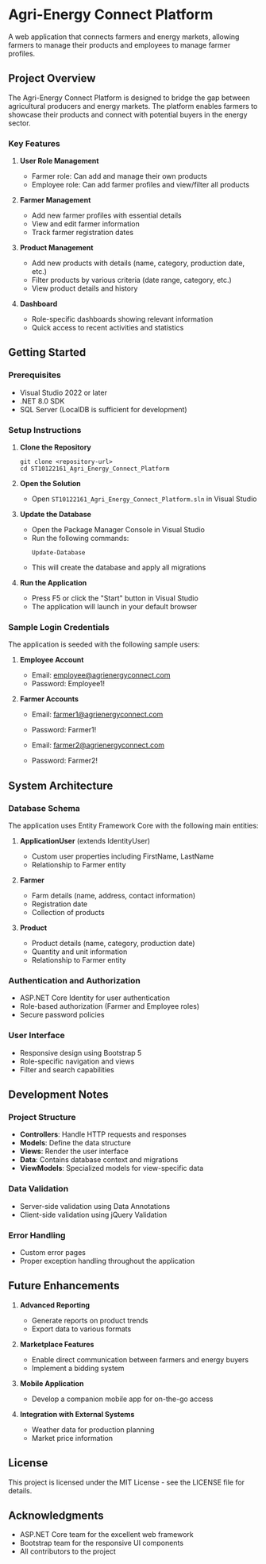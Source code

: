 # Agri-Energy Connect Platform

A web application that connects farmers and energy markets, allowing farmers to manage their products and employees to manage farmer profiles.

## Project Overview

The Agri-Energy Connect Platform is designed to bridge the gap between agricultural producers and energy markets. The platform enables farmers to showcase their products and connect with potential buyers in the energy sector.

### Key Features

1. **User Role Management**
   - Farmer role: Can add and manage their own products
   - Employee role: Can add farmer profiles and view/filter all products

2. **Farmer Management**
   - Add new farmer profiles with essential details
   - View and edit farmer information
   - Track farmer registration dates

3. **Product Management**
   - Add new products with details (name, category, production date, etc.)
   - Filter products by various criteria (date range, category, etc.)
   - View product details and history

4. **Dashboard**
   - Role-specific dashboards showing relevant information
   - Quick access to recent activities and statistics

## Getting Started

### Prerequisites

- Visual Studio 2022 or later
- .NET 8.0 SDK
- SQL Server (LocalDB is sufficient for development)

### Setup Instructions

1. **Clone the Repository**
   ```
   git clone <repository-url>
   cd ST10122161_Agri_Energy_Connect_Platform
   ```

2. **Open the Solution**
   - Open `ST10122161_Agri_Energy_Connect_Platform.sln` in Visual Studio

3. **Update the Database**
   - Open the Package Manager Console in Visual Studio
   - Run the following commands:
     ```
     Update-Database
     ```
   - This will create the database and apply all migrations

4. **Run the Application**
   - Press F5 or click the "Start" button in Visual Studio
   - The application will launch in your default browser

### Sample Login Credentials

The application is seeded with the following sample users:

1. **Employee Account**
   - Email: employee@agrienergyconnect.com
   - Password: Employee1!

2. **Farmer Accounts**
   - Email: farmer1@agrienergyconnect.com
   - Password: Farmer1!
   
   - Email: farmer2@agrienergyconnect.com
   - Password: Farmer2!

## System Architecture

### Database Schema

The application uses Entity Framework Core with the following main entities:

1. **ApplicationUser** (extends IdentityUser)
   - Custom user properties including FirstName, LastName
   - Relationship to Farmer entity

2. **Farmer**
   - Farm details (name, address, contact information)
   - Registration date
   - Collection of products

3. **Product**
   - Product details (name, category, production date)
   - Quantity and unit information
   - Relationship to Farmer entity

### Authentication and Authorization

- ASP.NET Core Identity for user authentication
- Role-based authorization (Farmer and Employee roles)
- Secure password policies

### User Interface

- Responsive design using Bootstrap 5
- Role-specific navigation and views
- Filter and search capabilities

## Development Notes

### Project Structure

- **Controllers**: Handle HTTP requests and responses
- **Models**: Define the data structure
- **Views**: Render the user interface
- **Data**: Contains database context and migrations
- **ViewModels**: Specialized models for view-specific data

### Data Validation

- Server-side validation using Data Annotations
- Client-side validation using jQuery Validation

### Error Handling

- Custom error pages
- Proper exception handling throughout the application

## Future Enhancements

1. **Advanced Reporting**
   - Generate reports on product trends
   - Export data to various formats

2. **Marketplace Features**
   - Enable direct communication between farmers and energy buyers
   - Implement a bidding system

3. **Mobile Application**
   - Develop a companion mobile app for on-the-go access

4. **Integration with External Systems**
   - Weather data for production planning
   - Market price information

## License

This project is licensed under the MIT License - see the LICENSE file for details.

## Acknowledgments

- ASP.NET Core team for the excellent web framework
- Bootstrap team for the responsive UI components
- All contributors to the project
